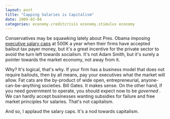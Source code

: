 ```yaml
---
layout: post
title: "Capping Salaries is Capitalism"
date: 2009-02-04
categories: economy.creditcrisis economy.stimulus economy
---
```


Conservatives may be squawking lately about Pres. Obama imposing [executive
salary caps](http://www.iht.com/articles/2009/02/04/america/prexy.4-423182.php) 
at 500K a year when their firms have accepted bailout tax payer money, but it's
a great incentive for the private sector to avoid the turn left towards
socialism. It's not Adam Smith, but it's surely a pointer towards the market
economy, not away from it.

Why? It's logical, that's why. If your firm has a business model that does not
require bailouts, then by all means, pay your executives what the market will
allow. Fat cats are the by-product of wide open, entrepreneurial,
anyone-can-be-anything societies. Bill Gates. It makes sense. On the other hand,
if you need government to operate, you should expect now to be _governed_ . We
can hardly accept businesses wanting subsidies for failure and free market
principles for salaries. That's not capitalism.

And so, I applaud the salary caps. It's a nod towards
capitalism.